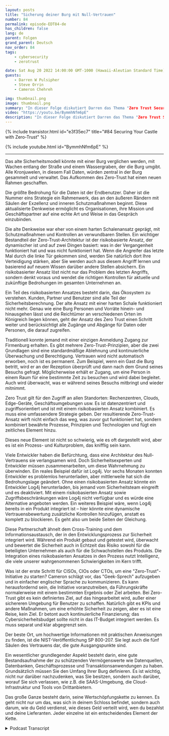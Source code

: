 ```yaml
---
layout: posts
title: "Sicherung deiner Burg mit Null-Vertrauen"
number: 84
permalink: episode-EDT84-de
has_children: false
lang: de
parent: Folgen
grand_parent: Deutsch
nav_order: 84
tags:
    - cybersecurity
    - zerotrust

date: Sat Aug 20 2022 14:00:00 GMT-1000 (Hawaii-Aleutian Standard Time)
guests:
    - Darren W Pulsipher
    - Steve Orrin
    - Cameron Chehreh

img: thumbnail.png
image: thumbnail.png
summary: "In dieser Folge diskutiert Darren das Thema "Zero Trust Security" mit Steve Orrin, CTO Public Sector von Intel, und Cameron Chehreh, VP-GM Public Sector."
video: "https://youtu.be/BymmhNfm6pE"
description: "In dieser Folge diskutiert Darren das Thema "Zero Trust Security" mit Steve Orrin, CTO Public Sector von Intel, und Cameron Chehreh, VP-GM Public Sector."
---
```


<div>
{% include transistor.html id="e3f35ec7" title="#84 Securing Your Castle with Zero-Trust" %}

{% include youtube.html id="BymmhNfm6pE" %}
</div>

---

Das alte Sicherheitsmodell könnte mit einer Burg verglichen werden, mit Wachen entlang der Straße und einem Wassergraben, der die Burg umgibt. Alle Kronjuwelen, in diesem Fall Daten, würden zentral in der Burg gesammelt und verwaltet. Das Aufkommen des Zero-Trust hat einen neuen Rahmen geschaffen.

Die größte Bedrohung für die Daten ist der Endbenutzer. Daher ist die Nummer eins Strategie ein Rahmenwerk, das an den äußeren Rändern mit Säulen der Exzellenz und inneren Schutzmaßnahmen beginnt. Diese aktualisierte Denkweise ermöglicht es Organisationen, ihre Mission und Geschäftspartner auf eine echte Art und Weise in das Gespräch einzubinden.

Die alte Denkweise war eher von einem harten Schalenansatz geprägt, mit Schutzmaßnahmen und Kontrollen an verwundbaren Stellen. Ein wichtiger Bestandteil der Zero-Trust-Architektur ist der risikobasierte Ansatz, der dynamischer ist und auf zwei Dingen basiert: was in der Vergangenheit funktioniert hat und was nicht funktioniert hat. Wenn die Angreifer das letzte Mal durch die linke Tür gekommen sind, werden Sie natürlich dort Ihre Verteidigung stärken, aber Sie werden auch aus diesem Angriff lernen und basierend auf neuem Wissen darüber andere Stellen absichern. Ein risikobasierter Ansatz löst nicht nur das Problem des letzten Angriffs, sondern denkt voraus und wendet die richtigen Kontrollen für aktuelle und zukünftige Bedrohungen im gesamten Unternehmen an.

Ein Teil des risikobasierten Ansatzes besteht darin, das Ökosystem zu verstehen. Kunden, Partner und Benutzer sind alle Teil der Sicherheitsberechnung. Der alte Ansatz mit einer harten Schale funktioniert nicht mehr. Genau wie eine Burg Personen und Vorräte hinein- und hinausgehen lässt und die Reichtümer an verschiedenen Orten im Königreich liegen können, geht der Ansatz des Zero Trust einen Schritt weiter und berücksichtigt alle Zugänge und Abgänge für Daten oder Personen, die darauf zugreifen.

Traditionell konnte jemand mit einer einzigen Anmeldung Zugang zur Firmenburg erhalten. Es gibt mehrere Zero-Trust-Prinzipien, aber die zwei Grundlagen sind eine standardmäßige Ablehnung und kontinuierliche Überwachung und Berechtigung. Vertrauen wird nicht automatisch erworben, noch ist es permanent. Zum Beispiel, wenn ein Gast die Burg betritt, wird er an der Rezeption überprüft und dann nach dem Grund seines Besuchs gefragt. Möglicherweise erhält er Zugang, um eine Person in einem Raum für eine bestimmte Zeit zu besuchen und wird dabei begleitet. Auch wird überwacht, was er während seines Besuchs mitbringt und wieder mitnimmt.

Zero Trust gilt für den Zugriff an allen Standorten: Rechenzentren, Clouds, Edge-Geräte, Geschäftsumgebungen usw. Es ist datenzentriert und zugriffsorientiert und ist mit einem risikobasierten Ansatz kombiniert. Es muss eine umfassendere Strategie geben. Der resultierende Zero-Trust-Ansatz wirft nicht einfach das weg, was zuvor gut funktioniert hat, sondern kombiniert bewährte Prozesse, Prinzipien und Technologien und fügt ein zeitliches Element hinzu.

Dieses neue Element ist nicht so schwierig, wie es oft dargestellt wird, aber es ist ein Prozess- und Kulturproblem, das knifflig sein kann.

Viele Entwickler haben die Befürchtung, dass eine Architektur des Null-Vertrauens sie verlangsamen wird. Doch Sicherheitsexperten und Entwickler müssen zusammenarbeiten, um diese Wahrnehmung zu überwinden. Ein reales Beispiel dafür ist Log4j. Vor sechs Monaten konnten Entwickler es problemlos herunterladen, aber mittlerweile hat sich die Bedrohungslage geändert. Ohne einen risikobasierten Ansatz könnte ein Entwickler Log4j herunterladen, bis jemand vom Sicherheitsteam eingreift und es deaktiviert. Mit einem risikobasierten Ansatz sowie Zugriffsbeschränkungen wäre Log4j nicht verfügbar und es würde eine Alternative angeboten werden. Ein weiteres Beispiel wäre, wenn Log4j bereits in ein Produkt integriert ist – hier könnte eine dynamische Vertrauensbewertung zusätzliche Kontrollen hinzufügen, anstatt es komplett zu blockieren. Es geht also um beide Seiten der Gleichung.

Diese Partnerschaft ähnelt dem Cross-Training und dem Informationsaustausch, der in den Entwicklungsprozess zur Sicherheit integriert wird. Während ein Produkt gebaut und getestet wird, überwacht und bewertet die Sicherheit auch in Echtzeit das Risiko sowohl für die beteiligten Unternehmen als auch für die Schwachstellen des Produkts. Die Integration eines risikobasierten Ansatzes in den Prozess nutzt Intelligenz, die viele unserer wahrgenommenen Schwierigkeiten im Kern trifft.

Was ist der erste Schritt für CISOs, CIOs oder CTOs, um eine "Zero-Trust"-Initiative zu starten? Cameron schlägt vor, das "Geek-Sprech" aufzugeben und in einfacher englischer Sprache zu kommunizieren. Es kann herausfordernd sein, die Initiative voranzutreiben, da Führungskräfte normalerweise mit einem bestimmten Ergebnis oder Ziel arbeiten. Bei Zero-Trust gibt es kein definiertes Ziel, auf das hingearbeitet wird, außer einer sichereren Umgebung für Benutzer zu schaffen. Natürlich gibt es KPIs und andere Maßnahmen, um eine erhöhte Sicherheit zu zeigen, aber es ist eine Reise, kein Ziel. Er betont auch kontinuierliche Finanzierung; das Cybersicherheitsbudget sollte nicht in das IT-Budget integriert werden. Es muss separat und klar abgegrenzt sein.

Der beste Ort, um hochwertige Informationen mit praktischen Anweisungen zu finden, ist die NIST-Veröffentlichung SP 800-207. Sie legt auch die fünf Säulen des Vertrauens dar, die gute Ausgangspunkte sind.

Ein wesentlicher grundlegender Aspekt besteht darin, eine gute Bestandsaufnahme der zu schützenden Vermögenswerte wie Datenquellen, Datenbanken, Geschäftsprozesse und Transaktionsanwendungen zu haben. Grundsätzlich müssen Sie den Umfang Ihrer Burg definieren. Es ist wichtig, nicht nur darüber nachzudenken, was Sie besitzen, sondern auch darüber, worauf Sie sich verlassen, wie z.B. die SAAS-Umgebung, die Cloud-Infrastruktur und Tools von Drittanbietern.

Das große Ganze besteht darin, seine Wertschöpfungskette zu kennen. Es geht nicht nur um das, was sich in deinem Schloss befindet, sondern auch darum, wie du Geld verdienst, wie dieses Geld verteilt wird, wen du bezahlst und deine Lieferanten. Jeder einzelne ist ein entscheidendes Element der Kette.



<details>
<summary> Podcast Transcript </summary>

<p></p>

</details>
